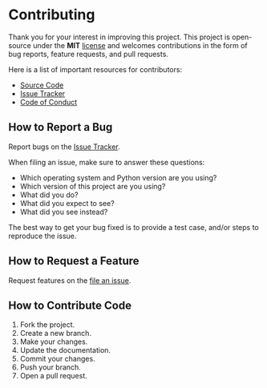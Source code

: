 # Contributing

Thank you for your interest in improving this project. This project is
open-source under the **MIT** [license] and welcomes contributions in the form
of bug reports, feature requests, and pull requests.

Here is a list of important resources for contributors:

-   [Source Code]
-   [Issue Tracker]
-   [Code of Conduct]

## How to Report a Bug

Report bugs on the [Issue Tracker].

When filing an issue, make sure to answer these questions:

-   Which operating system and Python version are you using?
-   Which version of this project are you using?
-   What did you do?
-   What did you expect to see?
-   What did you see instead?

The best way to get your bug fixed is to provide a test case, and/or steps to
reproduce the issue.

## How to Request a Feature

Request features on the [file an issue].

## How to Contribute Code

1. Fork the project.
2. Create a new branch.
3. Make your changes.
4. Update the documentation.
5. Commit your changes.
6. Push your branch.
7. Open a pull request.

<!-- github-only -->

[source code]: https://github.com/xransum/AWS-API-Actions
[file an issue]: https://github.com/xransum/AWS-API-Actions/issues
[issue tracker]: https://github.com/xransum/AWS-API-Actions/issues
[license]: https://github.com/xransum/AWS-API-Actions/blob/main/LICENSE
[code of conduct]:
    https://github.com/xransum/AWS-API-Actions/blob/main/CODE_OF_CONDUCT.md
